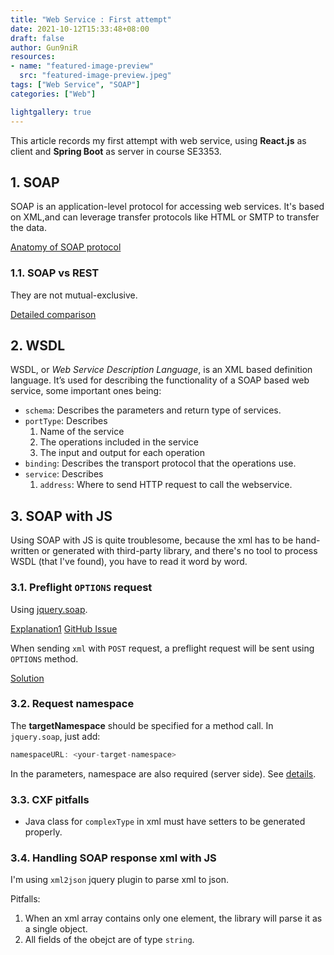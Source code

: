 ```yaml
---
title: "Web Service : First attempt"
date: 2021-10-12T15:33:48+08:00
draft: false
author: Gun9niR
resources:
- name: "featured-image-preview"
  src: "featured-image-preview.jpeg"  
tags: ["Web Service", "SOAP"]
categories: ["Web"]

lightgallery: true
---
```


This article records my first attempt with web service, using **React.js** as client and **Spring Boot** as server in course SE3353.

## 1. SOAP

SOAP is an application-level protocol for accessing web services. It's based on XML,and can leverage transfer protocols like HTML or SMTP to transfer the data.

[Anatomy of SOAP protocol](https://zhuanlan.zhihu.com/p/29819666)

### 1.1. SOAP vs REST

They are not mutual-exclusive.

[Detailed comparison](https://www.javatpoint.com/soap-vs-rest-web-services)

## 2. WSDL

WSDL, or *Web Service Description Language*, is an XML based definition language. It’s used for describing the functionality of a SOAP based web service, some important ones being:

- `schema`: Describes the parameters and return type of services.
- `portType`: Describes
  1. Name of the service
  2. The operations included in the service
  3. The input and output for each operation
- `binding`: Describes the transport protocol that the operations use.
- `service`: Describes
  1. `address`: Where to send HTTP request to call the webservice.

## 3. SOAP with JS

Using SOAP with JS is quite troublesome, because the xml has to be hand-written or generated with third-party library, and there's no tool to process WSDL (that I've found), you have to read it word by word.

### 3.1. Preflight `OPTIONS` request

Using [jquery.soap](https://github.com/doedje/jquery.soap).

[Explanation1](https://stackoverflow.com/questions/1256593/why-am-i-getting-an-options-request-instead-of-a-get-request)
[GitHub Issue](https://github.com/doedje/jquery.soap/issues/97)

When sending `xml` with `POST` request, a preflight request will be sent using `OPTIONS` method.

[Solution](https://www.freesion.com/article/61481414215/)

### 3.2. Request namespace

The **targetNamespace** should be specified for a method call. In `jquery.soap`, just add:

```javascript
namespaceURL: <your-target-namespace>
```

In the parameters, namespace are also required (server side). See [details](https://www.cnblogs.com/HuuuWnnn/p/14174627.html).

### 3.3. CXF pitfalls

- Java class for `complexType` in xml must have setters to be generated properly.

### 3.4. Handling SOAP response xml with JS

I'm using `xml2json` jquery plugin to parse xml to json.

Pitfalls:

1. When an xml array contains only one element, the library will parse it as a single object.
2. All fields of the obejct are of type `string`.


